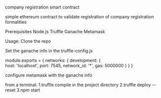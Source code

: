company registration smart contract

simple ethereum contract to validate registration of company registration formalities

Prerequisites
Node.js
Truffle
Ganache
Metamask

Usage:
Clone the repo

Set the ganache info in the  truffle-config.js

module.exports = {
  networks: {
    development: {      
      host: 'localhost',
      port: 7545,
      network_id: '*',
      gas: 5000000
    }
  }
}

configure metamask with the ganache info

from a terminal: 
1.truffle compile in the project directory
2.truffle deploy --reset 
3.npm start 



